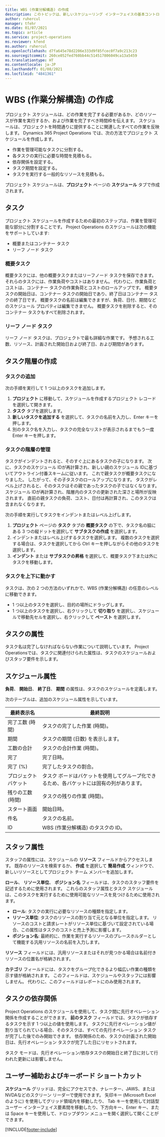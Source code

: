 ```yaml
---
title: WBS (作業分解構造) の作成
description: このトピックは、新しいスケジューリング インターフェイスの基本コントロールを含む WBS (作業分解構造) を作成する方法を説明しています。
author: ruhercul
manager: tfehr
ms.date: 01/07/2021
ms.topic: article
ms.service: project-operations
ms.reviewer: kfend
ms.author: ruhercul
ms.openlocfilehash: d7fa645e78d2206e333d9f85fcec0f7a9c213c23
ms.sourcegitcommit: 260ce052fed760bb44c514517806049ca13a5459
ms.translationtype: HT
ms.contentlocale: ja-JP
ms.lasthandoff: 01/08/2021
ms.locfileid: "4841361"
---
```

# <a name="create-a-work-breakdown-structure-wbs"></a>WBS (作業分解構造) の作成

プロジェクト スケジュールは、どの作業を完了する必要があるか、どのリソースが作業を実行するか、および作業を完了すべき時間枠を伝えます。 スケジュールは、プロジェクトを時間通りに提供することに関連したすべての作業を反映します。 Dynamics 365 Project Operations では、次の方法でプロジェクト スケジュールを作成します。

  - 作業を管理可能なタスクに分割する。
  - 各タスクの実行に必要な時間を見積もる。
  - 依存関係を設定する。
  - タスク期間を設定する。
  - タスクを実行する一般的なリソースを見積もる。 

プロジェクト スケジュールは、**プロジェクト** ページの **スケジュール** タブで作成されます。

## <a name="tasks"></a>タスク

プロジェクト スケジュールを作成するための最初のステップは、作業を管理可能な部分に分割することです。 Project Operations のスケジュールは次の機能をサポートしています:

- 概要またはコンテナー タスク
- リーフ ノード タスク

### <a name="summary-tasks"></a>概要タスク

概要タスクには、他の概要タスクまたはリーフノード タスクを保存できます。 それらのタスクには、作業負荷やコストはありません。 代わりに、作業負荷とコストは、コンテナー タスクの作業負荷とコストのロールアップです。 概要タスクの開始日は、コンテナー タスクの開始日であり、終了日はコンテナー タスクの終了日です。 概要タスクの名前は編集できますが、負荷、日付、期間などのスケジュール プロパティは編集できません。 概要タスクを削除すると、そのコンテナー タスクもすべて削除されます。

### <a name="leaf-node-tasks"></a>リーフ ノード タスク

リーフ ノード タスクは、プロジェクトで最も詳細な作業です。 予想される工数、リソース、計画された開始日および終了日、および期間があります。

## <a name="create-a-task-hierarchy"></a>タスク階層の作成

### <a name="add-a-task"></a>タスクの追加

次の手順を実行して 1 つ以上のタスクを追加します。

1. **プロジェクト** に移動して、スケジュールを作成するプロジェクト レコードを選択して開きます。 
2. **タスク** タブを選択します。 
3. **新しいタスクを追加する** を選択して、タスクの名前を入力し、Enter キーを押します。
2. 別のタスク名を入力し、タスクの完全なリストが表示されるまでもう一度 Enter キーを押します。

### <a name="manage-hierarchy-of-a-task"></a>タスクの階層の管理

タスクがインデントされると、そのすぐ上にあるタスクの子になります。 次に、タスクのスケジュール IDが再計算され、新しい親のスケジュール IDに基づいてアウトライン付番スキームに従います。 これで親タスクが概要タスクになりました。 したがって、その子タスクのロールアップになります。 タスクがレベル上げされると、そのタスクはその親であったタスクの子ではなくなります。 スケジュール IDが再計算され、階層内のタスクの更新された深さと場所が反映されます。 直前の親タスクの負荷、コスト、日付は再計算され、このタスクは含まれなくなります。

次の手順を実行してタスクをインデントまたはレベル上げします。

1. **プロジェクト** ページの **タスク** タブの **概要タスク** の下で、タスク名の脇にある 3 つの縦ドットを選択して **サブタスクの作成** を選択します。 
2. インデントまたはレベル上げするタスクを選択します。 複数のタスクを選択する場合は、タスクを選択してから Ctrl キーを押しながらその他のタスクを選択します。
2. **インデント** または **サブタスクの昇格** を選択して、概要タスク下または外にタスクを移動します。

### <a name="move-tasks-up-and-down"></a>タスクを上下に動かす

タスクは、次の 2 つの方法のいずれかで、WBS (作業分解構造) の任意のレベルに移動できます。

- 1 つ以上のタスクを選択し、目的の場所にドラッグします。
- 1 つ以上のタスクを選択し、右クリックして **切り取り** を選択し、スケジュールで移動先セルを選択し、右クリックして **ペースト** を選択します。

## <a name="task-attributes"></a>タスクの属性

タスク名は完了しなければならない作業について説明しています。 Project Operationsでは、タスクに関連付けられた属性は、タスクのスケジュールおよびスタッフ要件を示します。

## <a name="schedule-attributes"></a>スケジュール属性

**負荷**、 **開始日**、 **終了日**、 **期間** の属性は、タスクのスケジュールを定義します。

次のテーブルは、追加のスケジュール属性を示しています。

| **最終表示名** | **最終説明** |
| --- | --- |
| 完了工数 (時間) | タスクの完了した作業 (時間)。 |
| 期間 | タスクの期間 (日数) を表示します。 |
| 工数の合計 | タスクの合計作業 (時間)。 |
| 完了 | 完了日時。 |
| 完了 (%) | 完了したタスクの割合。 |
| プロジェクト バケット | タスク ボードはバケットを使用してグループ化できるため、各バケットには固有の列があります。 |
| 残りの工数 (時間) | タスクの残りの作業 (時間)。 |
| スタート画面 | 開始日時。 |
| 件名 | タスクの名前。 |
| ID | WBS (作業分解構造) のタスクの ID。 |

## <a name="staffing-attributes"></a>スタッフ属性

スタッフの属性には、スケジュールの **リソース** フィールドからアクセスします。 既存のリソースを検索するか、 **作成** を選択して **簡易作成** ウィンドウで、新しいリソースとしてプロジェクト チーム メンバーを追加します。

**ロール**、 **リソース単位**、 **ポジション名** フィールドは、タスクのスタッフ要件を記述するために使用されます。 これらのスタッフ属性とタスク スケジュールは、このタスクを実行するために使用可能なリソースを見つけるために使用されます。

   - **ロール**: タスクの実行に必要なリソースの種類を指定します。
   - **リソース単位**: タスクのリソースの割り当て元となる単位を指定します。 リソースのコストと請求レートがリソース単位に基づいて設定されている場合、この属性はタスクのコストと売上予測に影響します。
   - **ポジション名**: 最終的に、作業を実行するリソースのプレースホルダーとして機能する汎用リソースの名前を入力します。

**リソース** フィールドには、汎用リソースまたはそれが見つかる場合は名前付きリソースの位置名が格納されます。

**カテゴリ** フィールドには、タスクをグループ化できるより幅広い作業の種類を示す値が格納されます。 このフィールドは、スケジュールやスタッフには影響しません。 代わりに、このフィールドはレポートにのみ使用されます。

## <a name="task-dependencies"></a>タスクの依存関係

Project Operations のスケジュールを使用して、タスク間に先行オペレーション関係を作成することができます。 **前のタスク** フィールドでは、タスクが依存するタスクを示す 1 つ以上の値を使用します。 タスクに先行オペレーション値が割り当てられている場合、そのタスクは、すべての先行オペレーション タスクが完了した後でのみ開始できます。 依存関係のため、タスクの計画された開始日は、先行オペレーション タスクが完了した日にリセットされます。

タスク モードは、先行オペレーション/依存タスクの開始日と終了日に対して行われた更新には影響しません。

## <a name="accessibility-and-keyboard-shortcuts"></a>ユーザー補助およびキーボード ショートカット

**スケジュール** グリッドは、完全にアクセスでき、ナレーター、JAWS、またはNVDAなどのスクリーン リーダーで使用できます。 矢印キー (Microsoft Excel のように) を使用してグリッド領域内を移動したり、 Tab キーを使用して対話型ユーザー インターフェイス要素間を移動したり、下方向キー、Enter キー、または Space キーを使用して、ドロップダウン メニューを開く選択して開くことができます。


[!INCLUDE[footer-include](../includes/footer-banner.md)]